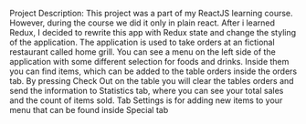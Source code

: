 Project Description: 
This project was a part of my ReactJS learning course. However, during the course we did it only in plain react. After i learned Redux, I decided to rewrite this app with Redux state and change the styling of the application. The application is used to take orders at an fictional restaurant called home grill. You can see a menu on the left side of the application with some different selection for foods and drinks. Inside them you can find items, which can be added to the table orders inside the orders tab. By pressing Check Out on the table you will clear the tables orders and send the information to Statistics tab, where you can see your total sales and the count of items sold. Tab Settings is for adding new items to your menu that can be found inside Special tab
